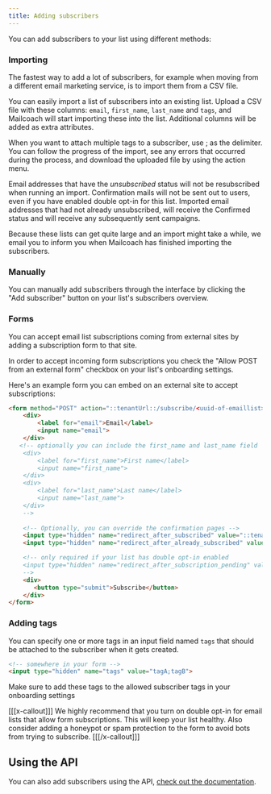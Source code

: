 ```yaml
---
title: Adding subscribers
---
```


You can add subscribers to your list using different methods:

### Importing

The fastest way to add a lot of subscribers, for example when moving from a different email marketing service, is to import them from a CSV file.

You can easily import a list of subscribers into an existing list. Upload a CSV file with these columns: `email`, `first_name`, `last_name` and `tags`, and Mailcoach will start importing these into the list. Additional columns will be added as extra attributes.

When you want to attach multiple tags to a subscriber, use ; as the delimiter. You can follow the progress of the import, see any errors that occurred during the process, and download the uploaded file by using the action menu.

<!-- @todo: Screenshot -->

Email addresses that have the *unsubscribed* status will not be resubscribed when running an import. Confirmation mails will not be sent out to users, even if you have enabled double opt-in for this list. Imported email addresses that had not already unsubscribed, will receive the Confirmed status and will receive any subsequently sent campaigns.

Because these lists can get quite large and an import might take a while, we email you to inform you when Mailcoach has finished importing the subscribers.

### Manually

You can manually add subscribers through the interface by clicking the "Add subscriber" button on your list's subscribers overview.

### Forms

You can accept email list subscriptions coming from external sites by adding a subscription form to that site.

In order to accept incoming form subscriptions you check the "Allow POST from an external form" checkbox on your list's onboarding settings.

Here's an example form you can embed on an external site to accept subscriptions:

```html
<form method="POST" action="::tenantUrl::/subscribe/<uuid-of-emaillist>">
    <div>
        <label for="email">Email</label>
        <input name="email">
    </div>
   <!-- optionally you can include the first_name and last_name field
    <div>
        <label for="first_name">First name</label>
        <input name="first_name">
    </div>
    <div>
        <label for="last_name">Last name</label>
        <input name="last_name">
    </div>
    -->
    
    <!-- Optionally, you can override the confirmation pages -->
    <input type="hidden" name="redirect_after_subscribed" value="::tenantUrl::/subscribed"  />
    <input type="hidden" name="redirect_after_already_subscribed" value="::tenantUrl::/already-subscribed"  />

    <!-- only required if your list has double opt-in enabled
    <input type="hidden" name="redirect_after_subscription_pending" value="::tenantUrl::/redirect-after-pending"  />
    -->
    <div>
       <button type="submit">Subscribe</button>    
    </div>
</form>
```

### Adding tags

You can specify one or more tags in an input field named `tags` that should be attached to the subscriber when it gets created.

```html
<!-- somewhere in your form -->
<input type="hidden" name="tags" value="tagA;tagB">
```

Make sure to add these tags to the allowed subscriber tags in your onboarding settings

[[[x-callout]]]
We highly recommend that you turn on double opt-in for email lists that allow form subscriptions. This will keep your list healthy. Also consider adding a honeypot or spam protection to the form to avoid bots from trying to subscribe.
[[[/x-callout]]]

## Using the API

You can also add subscribers using the API, [check out the documentation](/docs/self-hosted/v7/using-mailcoach/using-the-api/subscribers#content-subscribing-to-an-email-list).

